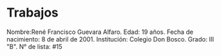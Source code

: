 # Trabajos
Nombre:René Francisco Guevara Alfaro.
Edad: 19 años.
Fecha de nacimiento: 8 de abril de 2001. 
Institución: Colegio Don Bosco.
Grado: III "B". 
N° de lista: #15
